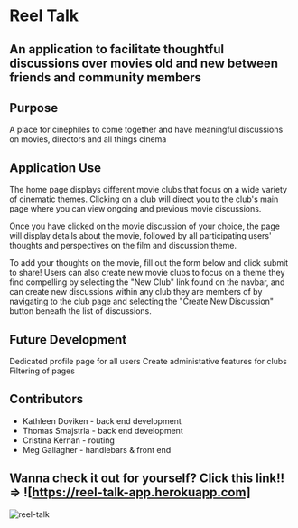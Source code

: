 # Reel Talk

## An application to facilitate thoughtful discussions over movies old and new between friends and community members

## Purpose
A place for cinephiles to come together and have meaningful discussions on
movies, directors and all things cinema

## Application Use
The home page displays different movie clubs that focus on a wide variety of cinematic themes. Clicking on a
club will direct you to the club's main page where you can view ongoing and previous movie discussions.

Once you have clicked on the movie discussion of your choice, the page will display details about the movie,
followed by all participating users' thoughts and perspectives on the film and discussion theme. 
        
To add your thoughts on the movie, fill out the form below and click submit to share!
Users can also create new movie clubs to focus on a theme they find compelling by selecting the "New Club"
link found on the navbar, and can create new discussions within any club they are members of by navigating
to the club page and selecting the "Create New Discussion" button beneath the list of discussions.

## Future Development
Dedicated profile page for all users
Create administative features for clubs
Filtering of pages

## Contributors
* Kathleen Doviken - back end development
* Thomas Smajstrla - back end development
* Cristina Kernan - routing 
* Meg Gallagher - handlebars & front end

## Wanna check it out for yourself? Click this link!! => ![https://reel-talk-app.herokuapp.com]

![reel-talk](/public/images/ReelTalk.gif)
